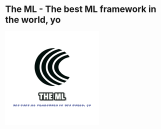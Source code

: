 # The ML - The best ML framework in the world, yo

![Logo The ML](https://raw.githubusercontent.com/thelastpolaris/theml/master/images/logo.png)
